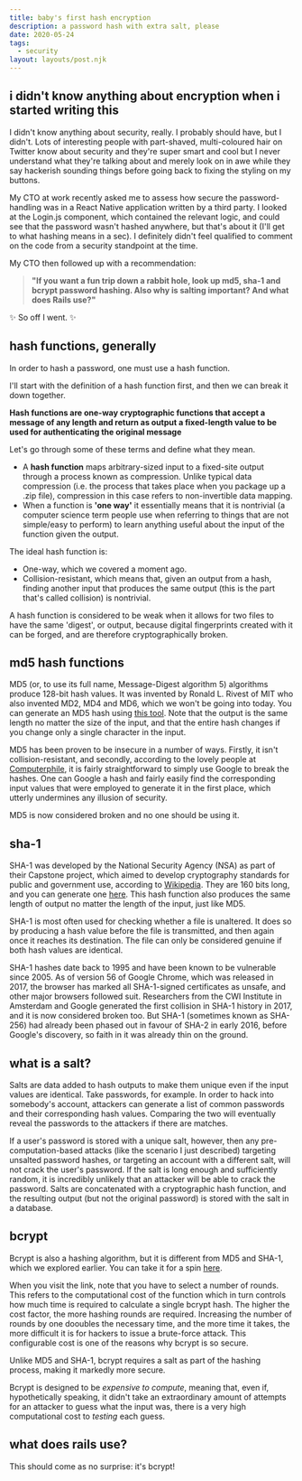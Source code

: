 ```yaml
---
title: baby's first hash encryption
description: a password hash with extra salt, please
date: 2020-05-24
tags:
  - security
layout: layouts/post.njk
---
```


## i didn't know anything about encryption when i started writing this

I didn't know anything about security, really. I probably should have, but I didn't. Lots of interesting people with part-shaved, multi-coloured hair on Twitter know about security and they're super smart and cool but I never understand what they're talking about and merely look on in awe while they say hackerish sounding things before going back to fixing the styling on my buttons.

My CTO at work recently asked me to assess how secure the password-handling was in a React Native application written by a third party. I looked at the Login.js component, which contained the relevant logic, and could see that the password wasn't hashed anywhere, but that's about it (I'll get to what hashing means in a sec). I definitely didn't feel qualified to comment on the code from a security standpoint at the time.

My CTO then followed up with a recommendation:

> **"If you want a fun trip down a rabbit hole, look up md5, sha-1 and bcrypt password hashing. Also why is salting important? And what does Rails use?"**

✨ So off I went. ✨

## hash functions, generally

In order to hash a password, one must use a hash function.

I'll start with the definition of a hash function first, and then we can break it down together.

**Hash functions are one-way cryptographic functions that accept a message of any length and return as output a fixed-length value to be used for authenticating the original message**

Let's go through some of these terms and define what they mean.

- A **hash function** maps arbitrary-sized input to a fixed-site output through a process known as compression. Unlike typical data compression (i.e. the process that takes place when you package up a .zip file), compression in this case refers to non-invertible data mapping.
- When a function is **'one way'** it essentially means that it is nontrivial (a computer science term people use when referring to things that are not simple/easy to perform) to learn anything useful about the input of the function given the output.

The ideal hash function is:

- One-way, which we covered a moment ago.
- Collision-resistant, which means that, given an output from a hash, finding another input that produces the same output (this is the part that's called collision) is nontrivial.

A hash function is considered to be weak when it allows for two files to have the same 'digest', or output, because digital fingerprints created with it can be forged, and are therefore cryptographically broken.

## md5 hash functions

MD5 (or, to use its full name, Message-Digest algorithm 5) algorithms produce 128-bit hash values. It was invented by Ronald L. Rivest of MIT who also invented MD2, MD4 and MD6, which we won't be going into today. You can generate an MD5 hash using [this tool](https://www.miraclesalad.com/webtools/md5.php). Note that the output is the same length no matter the size of the input, and that the entire hash changes if you change only a single character in the input.

MD5 has been proven to be insecure in a number of ways. Firstly, it isn't collision-resistant, and secondly, according to the lovely people at [Computerphile](https://www.youtube.com/watch?v=b4b8ktEV4Bg), it is fairly straightforward to simply use Google to break the hashes. One can Google a hash and fairly easily find the corresponding input values that were employed to generate it in the first place, which utterly undermines any illusion of security.

MD5 is now considered broken and no one should be using it.

## sha-1

SHA-1 was developed by the National Security Agency (NSA) as part of their Capstone project, which aimed to develop cryptography standards for public and government use, according to [Wikipedia](<https://en.wikipedia.org/wiki/Capstone_(cryptography)>). They are 160 bits long, and you can generate one [here](http://www.sha1-online.com/). This hash function also produces the same length of output no matter the length of the input, just like MD5.

SHA-1 is most often used for checking whether a file is unaltered. It does so by producing a hash value before the file is transmitted, and then again once it reaches its destination. The file can only be considered genuine if both hash values are identical.

SHA-1 hashes date back to 1995 and have been known to be vulnerable since 2005. As of version 56 of Google Chrome, which was released in 2017, the browser has marked all SHA-1-signed certificates as unsafe, and other major browsers followed suit. Researchers from the CWI Institute in Amsterdam and Google generated the first collision in SHA-1 history in 2017, and it is now considered broken too. But SHA-1 (sometimes known as SHA-256) had already been phased out in favour of SHA-2 in early 2016, before Google's discovery, so faith in it was already thin on the ground.

## what is a salt?

Salts are data added to hash outputs to make them unique even if the input values are identical. Take passwords, for example. In order to hack into somebody's account, attackers can generate a list of common passwords and their corresponding hash values. Comparing the two will eventually reveal the passwords to the attackers if there are matches.

If a user's password is stored with a unique salt, however, then any pre-computation-based attacks (like the scenario I just described) targeting unsalted password hashes, or targeting an account with a different salt, will not crack the user's password. If the salt is long enough and sufficiently random, it is incredibly unlikely that an attacker will be able to crack the password. Salts are concatenated with a cryptographic hash function, and the resulting output (but not the original password) is stored with the salt in a database.

## bcrypt

Bcrypt is also a hashing algorithm, but it is different from MD5 and SHA-1, which we explored earlier. You can take it for a spin [here](https://bcrypt-generator.com/).

When you visit the link, note that you have to select a number of rounds. This refers to the computational cost of the function which in turn controls how much time is required to calculate a single bcrypt hash. The higher the cost factor, the more hashing rounds are required. Increasing the number of rounds by one dooubles the necessary time, and the more time it takes, the more difficult it is for hackers to issue a brute-force attack. This configurable cost is one of the reasons why bcrypt is so secure.

Unlike MD5 and SHA-1, bcrypt requires a salt as part of the hashing process, making it markedly more secure.

Bcrypt is designed to be _expensive to compute_, meaning that, even if, hypothetically speaking, it didn't take an extraordinary amount of attempts for an attacker to guess what the input was, there is a very high computational cost to _testing_ each guess.

## what does rails use?

This should come as no surprise: it's bcrypt!
